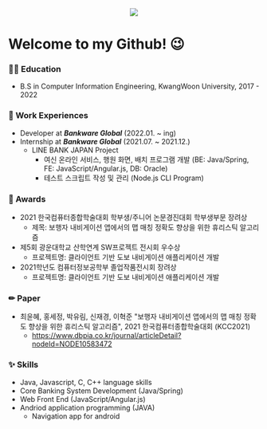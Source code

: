 <div align=center>
<a href="https://hits.seeyoufarm.com"><img src="https://hits.seeyoufarm.com/api/count/incr/badge.svg?url=https%3A%2F%2Fgithub.com%2Fyunhye-choi%2Fhit-counter&count_bg=%23FF9797&title_bg=%23656565&icon=&icon_color=%23FF0000&title=hits&edge_flat=false"/></a>
</div>

# Welcome to my Github! 😉 

### 👩‍🎓 Education
* B.S in Computer Information Engineering, KwangWoon University, 2017 - 2022 
### 🏢 Work Experiences
* Developer at ***Bankware Global*** (2022.01. ~ ing) 
* Internship at ***Bankware Global*** (2021.07. ~ 2021.12.) 
  - LINE BANK JAPAN Project 
    - 여신 온라인 서비스, 행원 화면, 배치 프로그램 개발 (BE: Java/Spring, FE: JavaScript/Angular.js, DB: Oracle)
    - 테스트 스크립트 작성 및 관리 (Node.js CLI Program) 
### 🥇 Awards
* 2021 한국컴퓨터종합학술대회 학부생/주니어 논문경진대회 학부생부문 장려상
  - 제목: 보행자 내비게이션 앱에서의 맵 매칭 정확도 향상을 위한 휴리스틱 알고리즘
* 제5회 광운대학교 산학연계 SW프로젝트 전시회 우수상
  - 프로젝트명: 클라이언트 기반 도보 내비게이션 애플리케이션 개발
* 2021학년도 컴퓨터정보공학부 졸업작품전시회 장려상
  - 프로젝트명: 클라이언트 기반 도보 내비게이션 애플리케이션 개발
### ✏ Paper
* 최윤혜, 홍세정, 박유림, 신재경, 이혁준 "보행자 내비게이션 앱에서의 맵 매칭 정확도 향상을 위한 휴리스틱 알고리즘", 2021 한국컴퓨터종합학술대회 (KCC2021)
  - https://www.dbpia.co.kr/journal/articleDetail?nodeId=NODE10583472
### ✨ Skills
* Java, Javascript, C, C++ language skills
* Core Banking System Development (Java/Spring)
* Web Front End (JavaScript/Angular.js)
* Andriod application programming (JAVA)
  - Navigation app for android


